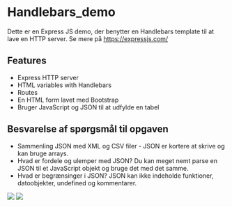 # Handlebars_demo
Dette er en Express JS demo, der benytter en Handlebars template til at lave en HTTP server. Se mere på https://expressjs.com/

## Features
* Express HTTP server
* HTML variables with Handlebars
* Routes
* En HTML form lavet med Bootstrap
* Bruger JavaScript og JSON til at udfylde en tabel

## Besvarelse af spørgsmål til opgaven
* Sammenling JSON med XML og CSV filer - JSON er kortere at skrive og kan bruge arrays.
* Hvad er fordele og ulemper med JSON? Du kan meget nemt parse en JSON til et JavaScript objekt og bruge det med det samme.
* Hvad er begrænsinger i JSON? JSON kan ikke indeholde funktioner, datoobjekter, undefined og kommentarer.

![](https://i.imgur.com/EFTD1DM.png)
![](https://i.imgur.com/W1FZz88.png)

